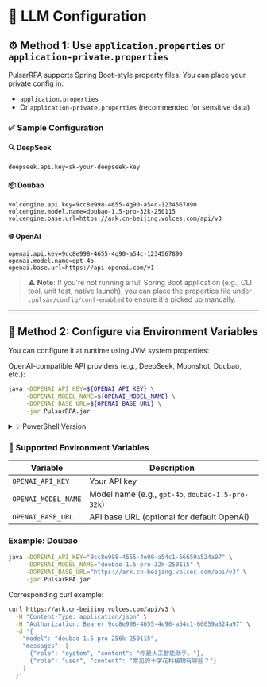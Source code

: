 # 🤖 LLM Configuration

## ⚙️ Method 1: Use `application.properties` or `application-private.properties`

PulsarRPA supports Spring Boot–style property files. You can place your private config in:

* `application.properties`
* Or `application-private.properties` (recommended for sensitive data)

### ✅ Sample Configuration

#### 🔍 DeepSeek

```properties
deepseek.api.key=sk-your-deepseek-key
```

#### 📦 Doubao

```properties
volcengine.api.key=9cc8e998-4655-4g90-a54c-1234567890
volcengine.model.name=doubao-1.5-pro-32k-250115
volcengine.base.url=https://ark.cn-beijing.volces.com/api/v3
```

#### 🌐 OpenAI

```properties
openai.api.key=9cc8e998-4655-4g90-a54c-1234567890
openai.model.name=gpt-4o
openai.base.url=https://api.openai.com/v1
```

> ⚠️ **Note**: If you're not running a full Spring Boot application (e.g., CLI tool, unit test, native launch), 
> you can place the properties file under `.pulsar/config/conf-enabled` to ensure it's picked up manually.

---

## 🔌 Method 2: Configure via Environment Variables

You can configure it at runtime using JVM system properties:

OpenAI-compatible API providers (e.g., DeepSeek, Moonshot, Doubao, etc.):
```bash
java -DOPENAI_API_KEY=${OPENAI_API_KEY} \
     -DOPENAI_MODEL_NAME=${OPENAI_MODEL_NAME} \
     -DOPENAI_BASE_URL=${OPENAI_BASE_URL} \
     -jar PulsarRPA.jar
```

<details>
<summary>💡 PowerShell Version</summary>

```powershell
java -DOPENAI_API_KEY=${OPENAI_API_KEY} `
     -DOPENAI_MODEL_NAME=${OPENAI_MODEL_NAME} `
     -DOPENAI_BASE_URL=${OPENAI_BASE_URL} `
     -jar PulsarRPA.jar
```

</details>

### 🧩 Supported Environment Variables

| Variable            | Description                                       |
| ------------------- | ------------------------------------------------- |
| `OPENAI_API_KEY`    | Your API key                                      |
| `OPENAI_MODEL_NAME` | Model name (e.g., `gpt-4o`, `doubao-1.5-pro-32k`) |
| `OPENAI_BASE_URL`   | API base URL (optional for default OpenAI)        |

### Example: Doubao

```bash
java -DOPENAI_API_KEY="9cc8e998-4655-4e90-a54c1-66659a524a97" \
     -DOPENAI_MODEL_NAME="doubao-1.5-pro-32k-250115" \
     -DOPENAI_BASE_URL="https://ark.cn-beijing.volces.com/api/v3" \
     -jar PulsarRPA.jar
```

Corresponding curl example:

```bash
curl https://ark.cn-beijing.volces.com/api/v3 \
  -H "Content-Type: application/json" \
  -H "Authorization: Bearer 9cc8e998-4655-4e90-a54c1-66659a524a97" \
  -d '{
    "model": "doubao-1.5-pro-256k-250115",
    "messages": [
      {"role": "system", "content": "你是人工智能助手。"},
      {"role": "user", "content": "常见的十字花科植物有哪些？"}
    ]
  }'
```
